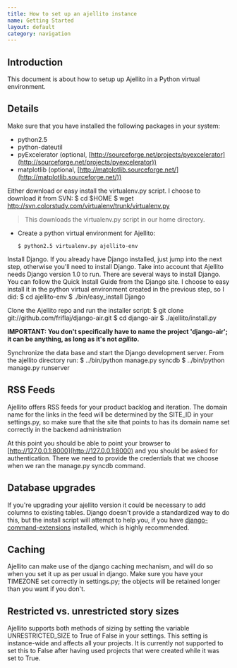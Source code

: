 ```yaml
---
title: How to set up an ajellito instance
name: Getting Started
layout: default
category: navigation
---
```

## Introduction

This document is about how to setup up Ajellito in a Python virtual
environment.

## Details

Make sure that you have installed the following packages in your
system:
-   python2.5
-   python-dateutil
-   pyExcelerator (optional,
    [http://sourceforge.net/projects/pyexcelerator](http://sourceforge.net/projects/pyexcelerator))
-   matplotlib (optional,
    [http://matplotlib.sourceforge.net/](http://matplotlib.sourceforge.net/))

Either download or easy install the virtualenv.py script. I choose
to download it from SVN:
        $ cd $HOME
        $ wget http://svn.colorstudy.com/virtualenv/trunk/virtualenv.py

> This downloads the virtualenv.py script in our home directory.

-   Create a python virtual environment for Ajellito:

        $ python2.5 virtualenv.py ajellito-env

Install Django. If you already have Django installed, just jump
into the next step, otherwise you'll need to install Django. Take
into account that Ajellito needs Django version 1.0 to run. There
are several ways to install Django. You can follow the Quick
Install Guide from the Django site. I choose to easy install it in
the python virtual environment created in the previous step, so I
did:
        $ cd ajellito-env
        $ ./bin/easy_install Django

Clone the Ajellito repo and run the installer script:
        $ git clone git://github.com/friflaj/django-air.git
        $ cd django-air
        $ ./ajellito/install.py

**IMPORTANT: You don't specifically have to name the project
'django-air'; it can be anything, as long as it's not *agilito*.**

Synchronize the data base and start the Django development server.
From the ajellito directory run:
        $ ../bin/python manage.py syncdb
        $ ../bin/python manage.py runserver

## RSS Feeds

Ajellito offers RSS feeds for your product backlog and iteration.
The domain name for the links in the feed will be determined by the
SITE\_ID in your settings.py, so make sure that the site that
points to has its domain name set correctly in the backend
administration

At this point you should be able to point your browser to
[http://127.0.0.1:8000](http://127.0.0.1:8000) and you should be
asked for authentication. There we need to provide the credentials
that we choose when we ran the manage.py syncdb command.

## Database upgrades

If you're upgrading your ajellito version it could be necessary to
add columns to existing tables. Django doesn't provide a
standardized way to do this, but the install script will attempt to
help you, if you have
[django-command-extensions](http://code.google.com/p/django-command-extensions/)
installed, which is highly recommended.

## Caching

Ajellito can make use of the django caching mechanism, and will do
so when you set it up as per usual in django. Make sure you have
your TIMEZONE set correctly in settings.py; the objects will be
retained longer than you want if you don't.

## Restricted vs. unrestricted story sizes

Ajellito supports both methods of sizing by setting the variable
UNRESTRICTED\_SIZE to True of False in your settings. This setting
is instance-wide and affects all your projects. It is currently not
supported to set this to False after having used projects that were
created while it was set to True.



